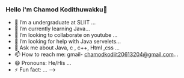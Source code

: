 ### Hello i'm Chamod Kodithuwakku👋



- 🔭 I’m a undergraduate at SLIIT ...
- 🌱 I’m currently learning Java...
- 👯 I’m looking to collaborate on youtube ...
- 🤔 I’m looking for help with Java servelets...
- 💬 Ask me about Java, c , c++, Html ,css ...
- 📫 How to reach me:  gmail- chamodkodiit20613204@gmail.com...
- 😄 Pronouns: He/His ...
- ⚡ Fun fact: ...
-->
